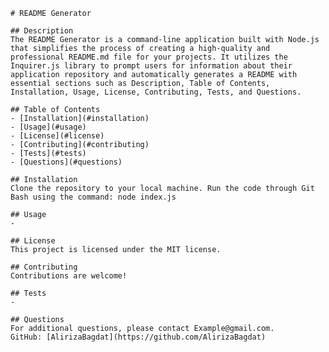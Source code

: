 
    # README Generator

    ## Description
    The README Generator is a command-line application built with Node.js that simplifies the process of creating a high-quality and professional README.md file for your projects. It utilizes the Inquirer.js library to prompt users for information about their application repository and automatically generates a README with essential sections such as Description, Table of Contents, Installation, Usage, License, Contributing, Tests, and Questions.
    
    ## Table of Contents
    - [Installation](#installation)
    - [Usage](#usage)
    - [License](#license)
    - [Contributing](#contributing)
    - [Tests](#tests)
    - [Questions](#questions)
    
    ## Installation
    Clone the repository to your local machine. Run the code through Git Bash using the command: node index.js
    
    ## Usage
    -
    
    ## License
    This project is licensed under the MIT license.
    
    ## Contributing
    Contributions are welcome!
    
    ## Tests
    -
    
    ## Questions
    For additional questions, please contact Example@gmail.com.
    GitHub: [AlirizaBagdat](https://github.com/AlirizaBagdat)
  